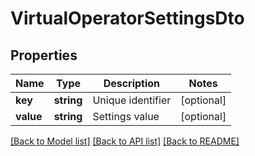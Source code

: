 # VirtualOperatorSettingsDto

## Properties
Name | Type | Description | Notes
------------ | ------------- | ------------- | -------------
**key** | **string** | Unique identifier | [optional] 
**value** | **string** | Settings value | [optional] 

[[Back to Model list]](../README.md#documentation-for-models) [[Back to API list]](../README.md#documentation-for-api-endpoints) [[Back to README]](../README.md)


